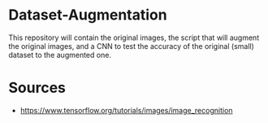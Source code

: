 # Dataset-Augmentation
This repository will contain the original images, the script that will augment the original images, and a CNN to test the accuracy of the original (small) dataset to the augmented one.

# Sources
* https://www.tensorflow.org/tutorials/images/image_recognition